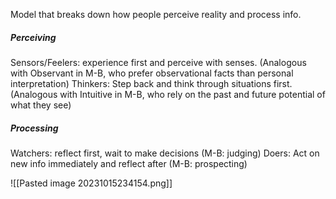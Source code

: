 Model that breaks down how people perceive reality and process info.
##### Perceiving
Sensors/Feelers: experience first and perceive with senses. 
	(Analogous with Observant in M-B, who prefer observational facts than personal interpretation)
Thinkers: Step back and think through situations first.
	(Analogous with Intuitive in M-B, who rely on the past and future potential of what they see)

##### Processing
Watchers: reflect first, wait to make decisions (M-B: judging)
Doers: Act on new info immediately and reflect after (M-B: prospecting)


![[Pasted image 20231015234154.png]]